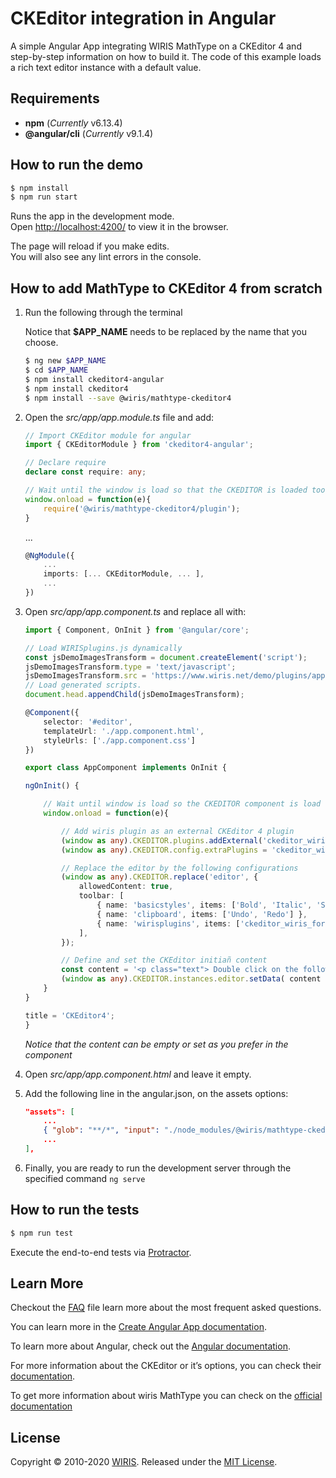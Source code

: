 # CKEditor integration in Angular

A simple Angular App integrating WIRIS MathType on a CKEditor 4 and step-by-step information on how to build it. The  code of this example loads a rich text editor instance with a default value.

## Requirements

* **npm** (*Currently* v6.13.4)
* **@angular/cli** (*Currently* v9.1.4)

## How to run the demo

```sh
$ npm install
$ npm run start
```

Runs the app in the development mode.<br />
Open [http://localhost:4200/](http://localhost:4200/) to view it in the browser.

The page will reload if you make edits.<br />
You will also see any lint errors in the console.

## How to add MathType to CKEditor 4 from scratch

1. Run the following through the terminal

    Notice that **$APP_NAME** needs to be replaced by the name that you choose.

    ```sh
    $ ng new $APP_NAME
    $ cd $APP_NAME
    $ npm install ckeditor4-angular
    $ npm install ckeditor4
    $ npm install --save @wiris/mathtype-ckeditor4
    ```

2. Open the *src/app/app.module.ts* file and add:

    ```ts
    // Import CKEditor module for angular
    import { CKEditorModule } from 'ckeditor4-angular';

    // Declare require
    declare const require: any; 

    // Wait until the window is load so that the CKEDITOR is loaded too
    window.onload = function(e){ 
        require('@wiris/mathtype-ckeditor4/plugin');
    }
    ```
    ...
    ```ts
    @NgModule({
        ...
        imports: [... CKEditorModule, ... ],
        ...
    })
    ```

3. Open *src/app/app.component.ts* and replace all with:

    ```ts
    import { Component, OnInit } from '@angular/core';

    // Load WIRISplugins.js dynamically
    const jsDemoImagesTransform = document.createElement('script');
    jsDemoImagesTransform.type = 'text/javascript';
    jsDemoImagesTransform.src = 'https://www.wiris.net/demo/plugins/app/WIRISplugins.js?viewer=image';
    // Load generated scripts.
    document.head.appendChild(jsDemoImagesTransform);

    @Component({
        selector: '#editor',
        templateUrl: './app.component.html',
        styleUrls: ['./app.component.css']
    })

    export class AppComponent implements OnInit {

    ngOnInit() {

        // Wait until window is load so the CKEDITOR component is load too
        window.onload = function(e){

            // Add wiris plugin as an external CKEditor 4 plugin
            (window as any).CKEDITOR.plugins.addExternal('ckeditor_wiris', 'http://localhost:4200/mathtype-ckeditor4/plugin.js');
            (window as any).CKEDITOR.config.extraPlugins = 'ckeditor_wiris';

            // Replace the editor by the following configurations
            (window as any).CKEDITOR.replace('editor', {
                allowedContent: true,
                toolbar: [
                    { name: 'basicstyles', items: ['Bold', 'Italic', 'Strike'] },
                    { name: 'clipboard', items: ['Undo', 'Redo'] },
                    { name: 'wirisplugins', items: ['ckeditor_wiris_formulaEditor', 'ckeditor_wiris_formulaEditorChemistry'] },
                ],
            });

            // Define and set the CKEditor initiañ content
            const content = '<p class="text"> Double click on the following formula to edit it.</p><p style="text-align:center;"><math><mi>z</mi><mo>=</mo><mfrac><mrow><mo>-</mo><mi>b</mi><mo>&PlusMinus;</mo><msqrt><msup><mi>b</mi><mn>3</mn></msup><mo>-</mo><mn>4</mn><mi>a</mi><mi>c</mi></msqrt></mrow><mrow><mn>2</mn><mi>a</mi></mrow></mfrac></math></p>';
            (window as any).CKEDITOR.instances.editor.setData( content );
        }
    }

    title = 'CKEditor4';
    }

    ```

    *Notice that the content can be empty or set as you prefer in the component*

4. Open *src/app/app.component.html* and leave it empty.

5. Add the following line in the angular.json, on the assets options:

    ```json
    "assets": [
        ...
        { "glob": "**/*", "input": "./node_modules/@wiris/mathtype-ckeditor4", "output": "/mathtype-ckeditor4/" },
        ...
    ],
    ```

6. Finally, you are ready to run the development server through the specified command ```ng serve```

## How to run the tests

```sh
$ npm run test
```

Execute the end-to-end tests via [Protractor](http://www.protractortest.org/).

## Learn More

Checkout the [FAQ](FAQs.md) file learn more about the most frequent asked questions.

You can learn more in the [Create Angular App documentation](https://angular.io/cli/new).

To learn more about Angular, check out the [Angular documentation](https://angular.io/).

For more information about the CKEditor or it’s options, you can check their [documentation](https://ckeditor.com/docs/ckeditor4/latest/guide/dev_angular.html#customizing-ckeditor-preset-or-version).

To get more information about wiris MathType you can check on the [official documentation](http://www.wiris.com/mathtype)

## License

Copyright © 2010-2020 [WIRIS](http://www.wiris.com). Released under the [MIT License](../../../LICENSE).
